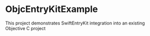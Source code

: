 # ObjcEntryKitExample
This project demonstrates SwiftEntryKit integration into an existing Objective C project
